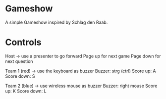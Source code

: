 # Gameshow
A simple Gameshow inspired by Schlag den Raab. 

# Controls

Host -> use a presenter to go forward
Page up for next game 
Page down for next question

Team 1 (red) -> use the keyboard as buzzer
Buzzer: strg (ctrl)
Score up: A
Score down: S


Team 2 (blue) -> use wireless mouse as buzzer
Buzzer: right mouse
Score up: K
Score down: L
